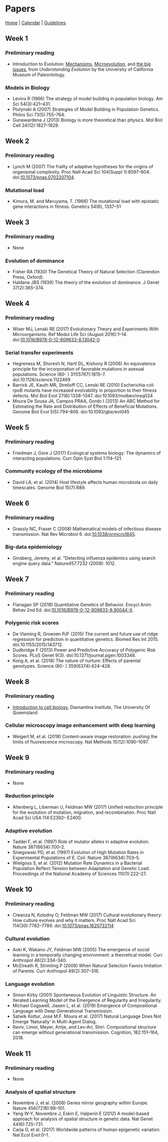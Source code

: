 # Papers

[Home](README.md) | [Calendar](calendar.md) | [Guidelines](guidelines.md)

## Week 1
### Preliminary reading
- Introduction to Evolution: [Mechanisms](https://evolution.berkeley.edu/evolibrary/article/evo_14), [Microevolution](https://evolution.berkeley.edu/evolibrary/article/evo_36), and [the big issues](https://evolution.berkeley.edu/evolibrary/article/evo_50), from _Understanding Evolution_ by the University of California Museum of Paleontology.

### Models in Biology

- Levins R (1966) The strategy of model builidng in population biology. Am Sci 54(3):421–431.
- Plutynski A (2007) Strategies of Model Building in Population Genetics. Philos Sci 73(5):755–764.
- Gunawardena J (2013) Biology is more theoretical than physics. Mol Biol Cell 24(12):1827–1829.

## Week 2
### Preliminary reading
- Lynch M (2007) The frailty of adaptive hypotheses for the origins of organismal complexity. Proc Natl Acad Sci 104(Suppl 1):8597–604. doi:[10.1073/pnas.0702207104](http://doi.org/10.1073/pnas.0702207104).

### Mutational load
- Kimura, M. and Maruyama, T. (1966) The mutational load with epistatic gene interactions in fitness. Genetics 54(6), 1337–51

## Week 3
### Preliminary reading
- None

### Evolution of dominance

- Fisher RA (1930) The Genetical Theory of Natural Selection (Clarendon Press, Oxford).
- Haldane JBS (1939) The theory of the evolution of dominance. J Genet 37(2):365–374.

## Week 4
### Preliminary reading
- Wiser MJ, Lenski RE (2017) Evolutionary Theory and Experiments With Microorganisms. Ref Modul Life Sci (August 2016):1–14. doi:[10.1016/B978-0-12-809633-8.13042-0](http://doi.org/10.1016/B978-0-12-809633-8.13042-0)

### Serial transfer experiments
- Hegreness M, Shoresh N, Hartl DL, Kishony R (2006) An equivalence principle for the incorporation of favorable mutations in asexual populations. Science (80- ) 311(5767):1615–7. doi:10.1126/science.1122469
- Barrick JE, Kauth MR, Strelioff CC, Lenski RE (2010) Escherichia coli rpoB mutants have increased evolvability in proportion to their fitness defects. Mol Biol Evol 27(6):1338–1347. doi:10.1093/molbev/msq024
- Moura De Sousa JA, Campos PRAA, Gordo I (2013) An ABC Method for Estimating the Rate and Distribution of Effects of Beneficial Mutations. Genome Biol Evol 5(5):794–806. doi:10.1093/gbe/evt045

## Week 5
### Preliminary reading
- Friedman J, Gore J (2017) Ecological systems biology: The dynamics of interacting populations. Curr Opin Syst Biol 1:114–121.

### Community ecology of the microbiome 
- David LA, et al. (2014) Host lifestyle affects human microbiota on daily timescales. Genome Biol 15(7):R89.

## Week 6
### Preliminary reading
- Grassly NC, Fraser C (2008) Mathematical models of infectious disease transmission. Nat Rev Microbiol 6. doi:[10.1038/nrmicro1845](http://doi.org/10.1038/nrmicro1845).

### Big-data epidemiology
- Ginsberg, Jeremy, et al. "Detecting influenza epidemics using search engine query data." Nature457.7232 (2009): 1012.

## Week 7
### Preliminary reading
- Flanagan SP (2018) Quantitative Genetics of Behavior. Encycl Anim Behav 2nd Ed. doi:[10.1016/B978-0-12-809633-8.90044-X](http://doi.org/10.1016/B978-0-12-809633-8.90044-X).

### Polygenic risk scores
- De Vlaming R, Groenen PJF (2015) The current and future use of ridge regression for prediction in quantitative genetics. Biomed Res Int 2015. doi:10.1155/2015/143712.
- Dudbridge F (2013) Power and Predictive Accuracy of Polygenic Risk Scores. PLoS Genet 9(3). doi:10.1371/journal.pgen.1003348.
- Kong A, et al. (2018) The nature of nurture: Effects of parental genotypes. Science (80- ) 359(6374):424–428.

## Week 8
### Preliminary reading
- [Introduction to cell biology](https://di.uq.edu.au/community-and-alumni/sparq-ed/cell-and-molecular-biology-experiences/introduction-cell-biology), Diamantina Institute, The University Of Queensland

### Cellular microscopy image enhancement with deep learning
- Weigert M, et al. (2018) Content-aware image restoration: pushing the limits of fluorescence microscopy. Nat Methods 15(12):1090–1097.

## Week 9
### Preliminary reading
- None

### Reduction principle
- Altenberg L, Liberman U, Feldman MW (2017) Unified reduction principle for the evolution of mutation, migration, and recombination. Proc Natl Acad Sci USA 114:E2392– E2400.

### Adaptive evolution
- Taddei F, et al. (1997) Role of mutator alleles in adaptive evolution. Nature 387(6634):700–2.
- Sniegowski PD, et al. (1997) Evolution of High Mutation Rates in Experimental Populations of _E. Coli_. Nature 387(6634):703–5.
- Wielgoss S, et al. (2012) Mutation Rate Dynamics in a Bacterial Population Reflect Tension between Adaptation and Genetic Load. Proceedings of the National Academy of Sciences 110(1):222–27.

## Week 10
### Preliminary reading
- Creanza N, Kolodny O, Feldman MW (2017) Cultural evolutionary theory: How culture evolves and why it matters. Proc Natl Acad Sci 114(30):7782–7789. doi:[10.1073/pnas.1620732114](http://doi.org/10.1073/pnas.1620732114)

### Cultural evolution
- Aoki K, Wakano JY, Feldman MW (2005) The emergence of social learning in a temporally changing environment: a theoretical model. Curr Anthropol 46(2):334–340.
- McElreath R, Strimling P (2008) When Natural Selection Favors Imitation of Parents. Curr Anthropol 49(2):307–316.

### Language evolution
- Simon Kirby (2001) Spontaneous Evolution of Linguistic Structure. An Iterated Learning Model of the Emergence of Regularity and Irregularity. 
- Michael Cogswell, Jiasen L, et al. (2019)  Emergence of Compositional Language with Deep Generational Transmission.
- Satwik Kottur, José M.F. Moura et al. (2017) Natural Language Does Not Emerge ‘Naturally’ in Multi-Agent Dialog.
- Raviv, Limor, Meyer, Antje, and Lev-Ari, Shiri. Compositional structure can emerge without generational transmission. Cognition, 182:151–164, 2018.


## Week 11
### Preliminary reading
- None

### Analysis of spatial structure 
- Novembre J, et al. (2008) Genes mirror geography within Europe. Nature 456(7218):98–101.
- Yang W-Y, Novembre J, Eskin E, Halperin E (2012) A model-based approach for analysis of spatial structure in genetic data. Nat Genet 44(6):725–731.
- Carja O, et al. (2017) Worldwide patterns of human epigenetic variation. Nat Ecol Evol:0–1.

